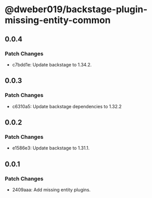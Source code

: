 # @dweber019/backstage-plugin-missing-entity-common

## 0.0.4

### Patch Changes

- c7bdd1e: Update backstage to 1.34.2.

## 0.0.3

### Patch Changes

- c6310a5: Update backstage dependencies to 1.32.2

## 0.0.2

### Patch Changes

- e1586e3: Update backstage to 1.31.1.

## 0.0.1

### Patch Changes

- 2409aaa: Add missing entity plugins.
